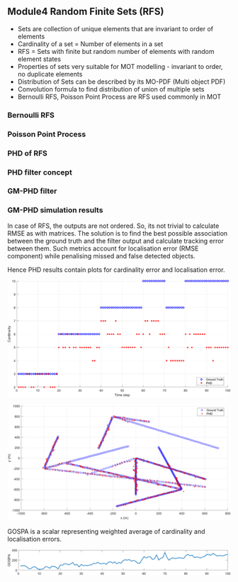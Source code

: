 ## Module4 Random Finite Sets (RFS)
- Sets are collection of unique elements that are invariant to order of elements
- Cardinality of a set = Number of elements in a set
- RFS = Sets with finite but random number of elements with random element states
- Properties of sets very suitable for MOT modelling - invariant to order, no duplicate elements
- Distribution of Sets can be described by its MO-PDF (Multi object PDF)
- Convolution formula to find distribution of union of multiple sets 
- Bernoulli RFS, Poisson Point Process are RFS used commonly in MOT


### Bernoulli RFS

### Poisson Point Process

### PHD of RFS

### PHD filter concept

### GM-PHD filter

### GM-PHD simulation results

In case of RFS, the outputs are not ordered. So, its not trivial to calculate RMSE as with
matrices. The solution is to find the best possible association between the ground truth and
the filter output and calculate tracking error between them. Such metrics account for localisation
error (RMSE component) while penalising missed and false detected objects. 

Hence PHD results contain plots for cardinality error and localisation error.

![PHD_cardinality](PHD_animation/PHD_filter_output_cardinality.png)

![PHD_tracking_results](PHD_animation/PHD_filter_output_tracking.png)


GOSPA is a scalar representing weighted average of cardinality and localisation errors.

![PHD_GOSPA_metric](PHD_animation/PHD_filter_output_metrics.png)

